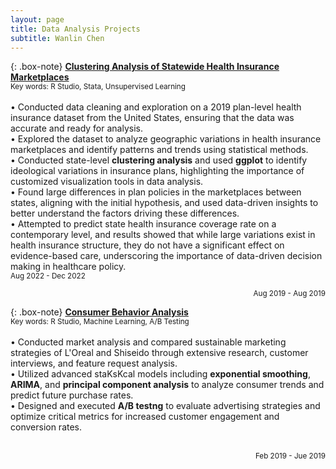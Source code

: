 ```yaml
---
layout: page
title: Data Analysis Projects
subtitle: Wanlin Chen
---
```


{: .box-note}
**[Clustering Analysis of Statewide Health Insurance Marketplaces](https://markdowntutorial.com/)**    
<small>Key words: R Studio, Stata, Unsupervised Learning</small>
<br>
<br>
• Conducted data cleaning and exploration on a 2019 plan-level health insurance dataset from the United States, ensuring that the data was accurate and ready for analysis.  
• Explored the dataset to analyze geographic variations in health insurance marketplaces and identify patterns and trends using statistical methods.  
• Conducted state-level **clustering analysis** and used **ggplot** to identify ideological variations in insurance plans, highlighting the importance of customized visualization tools in data analysis.  
• Found large differences in plan policies in the marketplaces between states, aligning with the initial hypothesis, and used data-driven insights to better understand the factors driving these differences.  
• Attempted to predict state health insurance coverage rate on a contemporary level, and results showed that while large variations exist in health insurance structure, they do not have a significant effect on evidence-based care, underscoring the importance of data-driven decision making in healthcare policy.  
<small style="text-align: right;">Aug 2022 - Dec 2022</small>  
<p align="right"><small>Aug 2019 - Aug 2019</small></p>
   
   
{: .box-note}
**[Consumer Behavior Analysis](https://markdowntutorial.com/)**    
<small>Key words: R Studio, Machine Learning, A/B Testing</small>
<br>
<br>
• Conducted market analysis and compared sustainable marketing strategies of L'Oreal and Shiseido through extensive research, customer interviews, and feature request analysis.  
• Utilized advanced staKsKcal models including **exponential smoothing**, **ARIMA**, and **principal component analysis** to analyze consumer trends and predict future purchase rates.  
• Designed and executed **A/B testng** to evaluate advertising strategies and optimize critical metrics for increased customer engagement and conversion rates.
<br>
<br>
<p align="right"><small>Feb 2019 - Jue 2019</small></p>

